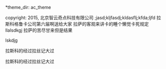 *theme_dir: ac_theme

copyright: 2015, 北京智云奇点科技有限公司
;jasd;kljfasdj;kldasflj;kfda;ljfd
拉斯科格鲁卡公司第六届啊送给大家
拉萨的客观来讲卡的睡个懒觉卡死规定
llalsdkgj
拉萨的苦尽甘来但是结果

lskdjg

拉斯科的经过拉丝记大过

拉斯科的经过拉丝记大过